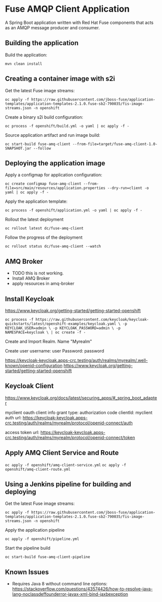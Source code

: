 # Fuse AMQP Client Application

A Spring Boot application written with Red Hat Fuse components that acts as an AMQP message producer and consumer.

## Building the application

Build the application:

`mvn clean install`

## Creating a container image with s2i

Get the latest Fuse image streams:

`oc apply -f https://raw.githubusercontent.com/jboss-fuse/application-templates/application-templates-2.1.0.fuse-sb2-790035/fis-image-streams.json -n openshift`

Create a binary s2i build configuration:

`oc process -f openshift/build.yml -o yaml | oc apply -f -`

Source application artifact and run image build:

`oc start-build fuse-amq-client --from-file=target/fuse-amq-client-1.0-SNAPSHOT.jar --follow`

## Deploying the application image

Apply a configmap for application configuration:

`oc create configmap fuse-amq-client --from-file=src/main/resources/application.properties --dry-run=client -o yaml | oc apply -f -`

Apply the application template:

`oc process -f openshift/application.yml -o yaml | oc apply -f -`

Rollout the latest deployment

`oc rollout latest dc/fuse-amq-client`

Follow the progress of the deployment

`oc rollout status dc/fuse-amq-client --watch`

## AMQ Broker
* TODO this is not working.
* Install AMQ Broker
* apply resources in amq-broker

## Install Keycloak
https://www.keycloak.org/getting-started/getting-started-openshift

`oc process -f https://raw.githubusercontent.com/keycloak/keycloak-quickstarts/latest/openshift-examples/keycloak.yaml \
    -p KEYCLOAK_USER=admin \
    -p KEYCLOAK_PASSWORD=admin \
    -p NAMESPACE=keycloak \
| oc create -f - `

Create and Import Realm. Name "Myrealm"

Create user
username: user
Password: password

https://keycloak-keycloak.apps-crc.testing/auth/realms/myrealm/.well-known/openid-configuration
https://www.keycloak.org/getting-started/getting-started-openshift

## Keycloak Client
https://www.keycloak.org/docs/latest/securing_apps/#_spring_boot_adapter

myclient oauth client info
grant type: authorization code
clientId: myclient
auth url: 
https://keycloak-keycloak.apps-crc.testing/auth/realms/myrealm/protocol/openid-connect/auth

access token url:
https://keycloak-keycloak.apps-crc.testing/auth/realms/myrealm/protocol/openid-connect/token

## Apply AMQ Client Service and Route

`oc apply -f openshift/amq-client-service.yml`
`oc apply -f openshift/amq-client-route.yml`

## Using a Jenkins pipeline for building and deploying

Get the latest Fuse image streams:

`oc apply -f https://raw.githubusercontent.com/jboss-fuse/application-templates/application-templates-2.1.0.fuse-sb2-790035/fis-image-streams.json -n openshift`

Apply the application pipeline

`oc apply -f openshift/pipeline.yml`

Start the pipeline build

`oc start-build fuse-amq-client-pipeline`

## Known Issues
* Requires Java 8 without command line options: https://stackoverflow.com/questions/43574426/how-to-resolve-java-lang-noclassdeffounderror-javax-xml-bind-jaxbexception
